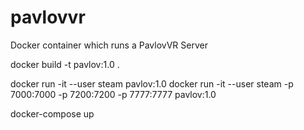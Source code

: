 # pavlovvr

Docker container which runs a PavlovVR Server

docker build -t pavlov:1.0 .

docker run -it --user steam pavlov:1.0
docker run -it --user steam -p 7000:7000 -p 7200:7200 -p 7777:7777 pavlov:1.0

docker-compose up
